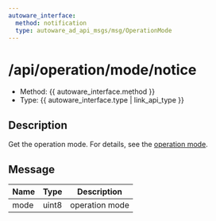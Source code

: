 ```yaml
---
autoware_interface:
  method: notification
  type: autoware_ad_api_msgs/msg/OperationMode
---
```


# /api/operation/mode/notice

- Method: {{ autoware_interface.method }}
- Type: {{ autoware_interface.type | link_api_type }}

## Description

Get the operation mode. For details, see the [operation mode](../../../../features/operation-mode.md).

## Message

| Name | Type  | Description    |
| ---- | ----- | -------------- |
| mode | uint8 | operation mode |
